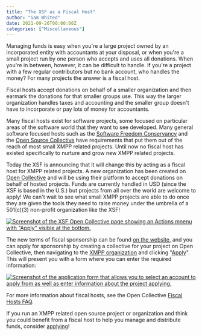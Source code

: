 ```yaml
---
title: "The XSF as a Fiscal Host"
author: "Sam Whited"
date: 2021-09-26T00:00:00Z
categories: ["Miscellaneous"]
---
```


Managing funds is easy when you're a large project owned by an incorporated
entity with accountants at your disposal, or when you're a small project run by
one person who accepts and uses all donations.
When you're in between, however, it can be difficult to handle.
If you're a project with a few regular contributors but no bank account, who
handles the money?
For many projects the answer is a fiscal host.

Fiscal hosts accept donations on behalf of a smaller organization and then
earmark the donations for that smaller groups use.
This way the larger organization handles taxes and accounting and the smaller
group doesn't have to incorporate or pay lots of money for accountants.

Many fiscal hosts exist for software projects, some focused on particular areas
of the software world that they want to see developed.
Many general software focused hosts such as the [Software Freedom
Conservancy](https://sfconservancy.org/) and the [Open Source
Collective](https://www.oscollective.org/) have requirements that put them out
of the reach of most small XMPP related projects.
Until now no fiscal host has existed specifically to nurture and grow new XMPP
related projects.

Today the XSF is announcing that it will change this by acting as a fiscal host
for XMPP related projects.
A new organization has been created on [Open Collective] and will be using their
platform to accept donations on behalf of hosted projects.
Funds are currently handled in USD (since the XSF is based in the U.S.) but
projects from all over the world are welcome to apply!
We can't wait to see what small XMPP projects are able to do once they are given
the tools they need to raise money under the umbrella of a 501(c)(3) non-profit
organization like the XSF!

[![Screenshot of the XSF Open Collective page showing an Actions mnenu with "Apply" visible at the bottom.](/images/fiscalhost_step_one.png)][Open Collective]

The new terms of fiscal sponsorship can be found [on the website][tos], and you
can apply for sponsorship by creating a collective for your project on Open
Collective, then navigating to the [XMPP organization][Open Collective] and
clicking "[Apply]".
This will present you with a form where you can enter the required information:

[![Screenshot of the application form that allows you to select an account to apply from as well as enter information about the project applying.](/images/fiscalhost_step_two.png)][Apply]

For more information about fiscal hosts, see the Open Collective [Fiscal Hosts
FAQ].

If you run an XMPP related open source project or organization and think you
could benefit from a fiscal host to help you manage and distribute funds,
consider [applying][Apply]!

[Open Collective]: https://opencollective.com/xmpp
[tos]: https://opencollective.com/xmpp
[Apply]: https://opencollective.com/xmpp/apply
[Fiscal Hosts FAQ]: https://docs.opencollective.com/help/fiscal-hosts/fiscal-hosts
